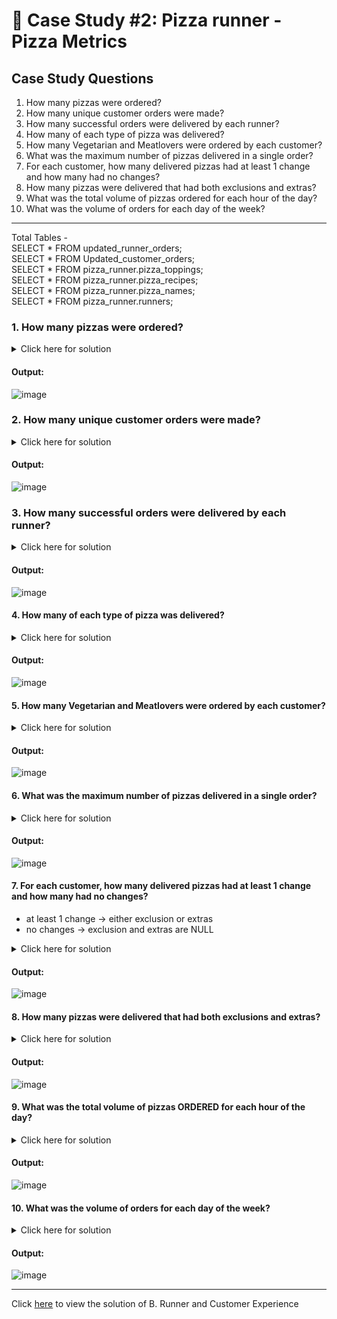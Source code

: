# :pizza: Case Study #2: Pizza runner - Pizza Metrics

## Case Study Questions

1. How many pizzas were ordered?
2. How many unique customer orders were made?
3. How many successful orders were delivered by each runner?
4. How many of each type of pizza was delivered?
5. How many Vegetarian and Meatlovers were ordered by each customer?
6. What was the maximum number of pizzas delivered in a single order?
7. For each customer, how many delivered pizzas had at least 1 change and how many had no changes?
8. How many pizzas were delivered that had both exclusions and extras?
9. What was the total volume of pizzas ordered for each hour of the day?
10. What was the volume of orders for each day of the week?

***
Total Tables -    
SELECT * FROM  updated_runner_orders;   
SELECT * FROM  Updated_customer_orders;   
SELECT * FROM pizza_runner.pizza_toppings;   
SELECT * FROM pizza_runner.pizza_recipes;   
SELECT * FROM pizza_runner.pizza_names;   
SELECT * FROM  pizza_runner.runners;

###  1. How many pizzas were ordered?
<details>
  <summary>Click here for solution</summary>
  
```sql
  select count(pizza_id) as pizza_count from Updated_customer_orders;
```
</details>

#### Output:
![image](https://user-images.githubusercontent.com/120770473/236623764-037c342f-f9ec-433b-bef9-c79426f880de.png)

###  2. How many unique customer orders were made?
<details>
  <summary>Click here for solution</summary>
  
```sql
select count(distinct order_id) as order_count from Updated_customer_orders;  
```
</details>

#### Output:
![image](https://user-images.githubusercontent.com/120770473/236623790-e401b7c5-c956-4b20-90d3-74649db8738d.png)

### 3. How many successful orders were delivered by each runner?
<details>
  <summary>Click here for solution</summary>
  
```sql
SELECT
  runner_id,
  COUNT(order_id) [Successful Order]
FROM updated_runner_orders
WHERE cancellation IS NULL
OR cancellation NOT IN ('Restaurant Cancellation', 'Customer Cancellation')
GROUP BY runner_id
ORDER BY 2 DESC;  
```
</details>

#### Output:
![image](https://user-images.githubusercontent.com/120770473/236623849-11c3fa59-dd6e-47be-b8e4-d44425eb0421.png)

#### 4. How many of each type of pizza was delivered?
<details>
  <summary>Click here for solution</summary>
  
```sql
 SELECT
  p.pizza_name,
  Pizza_count
FROM (SELECT
  c.pizza_id,
  COUNT(r.order_id) AS Pizza_count
FROM updated_runner_orders r
JOIN Updated_customer_orders c
  ON r.order_id = c.order_id
WHERE cancellation IS NULL
OR cancellation NOT IN ('Restaurant Cancellation', 'Customer Cancellation')
GROUP BY c.pizza_id) k
INNER JOIN pizza_runner.[pizza_names] p
  ON k.pizza_id = p.pizza_id; 
```
</details>

#### Output:
![image](https://user-images.githubusercontent.com/120770473/236623909-7dc585d2-23d1-4bfe-818c-5a0b25c33cf0.png)

#### 5. How many Vegetarian and Meatlovers were ordered by each customer?
<details>
  <summary>Click here for solution</summary>
  
```sql
 SELECT
  customer_id,
  SUM(CASE
    WHEN pizza_id = 1 THEN 1
    ELSE 0
  END) AS Orderby_Meatlovers,
  SUM(CASE
    WHEN pizza_id = 2 THEN 1
    ELSE 0
  END) AS Orderby_Vegetarian
FROM Updated_customer_orders
GROUP BY customer_id; 
```
</details>

#### Output:
![image](https://user-images.githubusercontent.com/120770473/236624294-e6ea617b-8705-49ac-9586-e50dad1edf1f.png)

#### 6. What was the maximum number of pizzas delivered in a single order?
<details>
  <summary>Click here for solution</summary>
  
```sql
SELECT
  order_id, pizza_count AS max_count_delivered_pizza
FROM (SELECT top 1
  r.order_id,
  COUNT(c.pizza_id) AS pizza_count
FROM updated_runner_orders r
JOIN Updated_customer_orders c
  ON r.order_id = c.order_id
WHERE cancellation IS NULL
OR cancellation NOT IN ('Restaurant Cancellation', 'Customer Cancellation')
GROUP BY r.order_id
ORDER BY pizza_count desc) k;
```
</details>

#### Output:
![image](https://user-images.githubusercontent.com/120770473/236624380-5db1af42-d49f-4fac-b7d8-c4de70fb75ae.png)

#### 7. For each customer, how many delivered pizzas had at least 1 change and how many had no changes?
- at least 1 change -> either exclusion or extras 
- no changes -> exclusion and extras are NULL
<details>
  <summary>Click here for solution</summary>
  
```sql
SELECT
  c.customer_id,
  SUM(CASE WHEN c.exclusions <> ' ' OR
      c.extras <> ' ' THEN 1 ELSE 0 END) AS Changes,
  SUM(CASE WHEN c.exclusions = ' ' AND
      c.extras = ' ' THEN 1 ELSE 0 END) AS No_changes
FROM updated_runner_orders r
INNER JOIN Updated_customer_orders c
  ON r.order_id = c.order_id
WHERE r.cancellation IS NULL
OR r.cancellation NOT IN ('Restaurant Cancellation', 'Customer Cancellation')
GROUP BY c.customer_id
ORDER BY c.customer_id;
```
</details>

#### Output:
![image](https://github.com/AmitPatel-analyst/SQL-Case-Study/assets/120770473/087d505a-68be-4e01-8e06-7410a8b52db4)


#### 8. How many pizzas were delivered that had both exclusions and extras?
<details>
  <summary>Click here for solution</summary>
  
```sql
SELECT
  count(r.order_id) as Order_had_bothexclusions_and_extras
FROM updated_runner_orders r
inner JOIN Updated_customer_orders c
  ON r.order_id = c.order_id
WHERE r.cancellation IS NULL and c.exclusions <> ' ' AND
      c.extras <> ' ';
```
</details>

#### Output:
![image](https://github.com/AmitPatel-analyst/SQL-Case-Study/assets/120770473/8cb4cdba-2f0a-4628-8e2f-b6b4bc588d04)


#### 9. What was the total volume of pizzas ORDERED for each hour of the day?
<details>
  <summary>Click here for solution</summary>
  
```sql
SELECT
  DATEPART(HOUR, order_time) AS Hour,
  COUNT(1) AS Pizza_Ordered_Count,
  ROUND(100 * COUNT(order_id) / SUM(COUNT(order_id)) OVER (), 2) AS 'Volume of pizzas ordered'
FROM Updated_customer_orders
WHERE order_time IS NOT NULL
GROUP BY DATEPART(HOUR, order_time)
ORDER BY 1;  
```
</details>

#### Output:
![image](https://user-images.githubusercontent.com/120770473/236625238-05630624-73fb-4b57-b545-e0bd327ad9d1.png)

#### 10. What was the volume of orders for each day of the week?
<details>
  <summary>Click here for solution</summary>
  
```sql
SELECT
  DATENAME(dw, order_time) AS Day_of_Week,
  COUNT(1) AS Pizza_Ordered_Count
FROM Updated_customer_orders
GROUP BY DATENAME(dw, order_time)
ORDER BY 2 DESC;

```
</details>

#### Output:
![image](https://github.com/AmitPatel-analyst/SQL-Case-Study/assets/120770473/7ef0d3d5-41f4-4cce-acf4-7418ea0c5d01)


  ***
 Click [here]() to view the solution of B. Runner and Customer Experience
